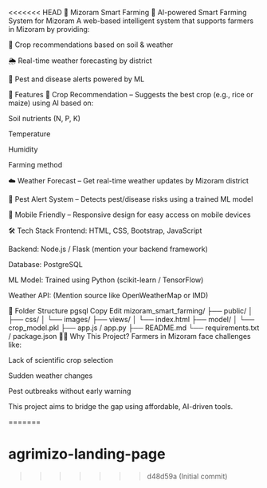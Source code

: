 <<<<<<< HEAD
🌾 Mizoram Smart Farming
🧠 AI-powered Smart Farming System for Mizoram
A web-based intelligent system that supports farmers in Mizoram by providing:

📍 Crop recommendations based on soil & weather

🌦 Real-time weather forecasting by district

🐛 Pest and disease alerts powered by ML

🚀 Features
🧪 Crop Recommendation – Suggests the best crop (e.g., rice or maize) using AI based on:

Soil nutrients (N, P, K)

Temperature

Humidity

Farming method

☁️ Weather Forecast – Get real-time weather updates by Mizoram district

🐞 Pest Alert System – Detects pest/disease risks using a trained ML model

📱 Mobile Friendly – Responsive design for easy access on mobile devices

🛠 Tech Stack
Frontend: HTML, CSS, Bootstrap, JavaScript

Backend: Node.js / Flask (mention your backend framework)

Database: PostgreSQL

ML Model: Trained using Python (scikit-learn / TensorFlow)

Weather API: (Mention source like OpenWeatherMap or IMD)

📂 Folder Structure
pgsql
Copy
Edit
mizoram_smart_farming/
├── public/
│   ├── css/
│   └── images/
├── views/
│   └── index.html
├── model/
│   └── crop_model.pkl
├── app.js / app.py
├── README.md
└── requirements.txt / package.json
🧑‍🌾 Why This Project?
Farmers in Mizoram face challenges like:

Lack of scientific crop selection

Sudden weather changes

Pest outbreaks without early warning

This project aims to bridge the gap using affordable, AI-driven tools.

=======
# agrimizo-landing-page
>>>>>>> d48d59a (Initial commit)
